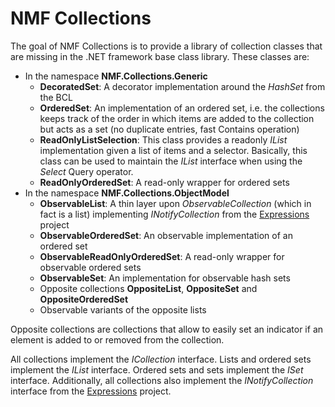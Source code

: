 # NMF Collections

The goal of NMF Collections is to provide a library of collection classes that are missing in the .NET framework base class library. These classes are:

* In the namespace **NMF.Collections.Generic**
	* **DecoratedSet**: A decorator implementation around the _HashSet<T>_ from the BCL
	* **OrderedSet**: An implementation of an ordered set, i.e. the collections keeps track of the order in which items are added to the collection but acts as a set (no duplicate entries, fast Contains operation)
	* **ReadOnlyListSelection**: This class provides a readonly _IList<T>_ implementation given a list of items and a selector. Basically, this class can be used to maintain the _IList<T>_ interface when using the _Select_ Query operator.
	* **ReadOnlyOrderedSet**: A read-only wrapper for ordered sets
* In the namespace **NMF.Collections.ObjectModel**
	* **ObservableList**: A thin layer upon _ObservableCollection<T>_ (which in fact is a list) implementing _INotifyCollection_ from the [Expressions](http://nmfexpressions.com) project
	* **ObservableOrderedSet**: An observable implementation of an ordered set
	* **ObservableReadOnlyOrderedSet**: A read-only wrapper for observable ordered sets
	* **ObservableSet**: An implementation for observable hash sets
	* Opposite collections **OppositeList**, **OppositeSet** and **OppositeOrderedSet**
	* Observable variants of the opposite lists

Opposite collections are collections that allow to easily set an indicator if an element is added to or removed from the collection.

All collections implement the _ICollection_ interface. Lists and ordered sets implement the _IList_ interface. Ordered sets and sets implement the _ISet_ interface. Additionally, all collections also implement the _INotifyCollection_ interface from the [Expressions](http://nmfexpressions.codeplex.com) project.